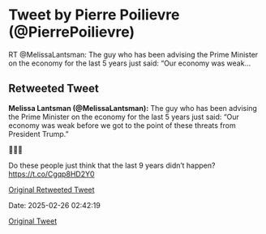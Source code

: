 # Tweet by Pierre Poilievre (@PierrePoilievre)

RT @MelissaLantsman: The guy who has been advising the Prime  Minister on the economy for the last 5 years just said: “Our economy was weak…

## Retweeted Tweet

**Melissa Lantsman (@MelissaLantsman):** The guy who has been advising the Prime  Minister on the economy for the last 5 years just said: “Our economy was weak before we got to the point of these threats from President Trump.”

🤔🤔🤔

Do these people just think that the last 9 years didn’t happen? https://t.co/Cgqp8HD2Y0

[Original Retweeted Tweet](https://x.com/MelissaLantsman/status/1894574954663809413)

Date: 2025-02-26 02:42:19

[Original Tweet](https://x.com/PierrePoilievre/status/1894578711799709759)
